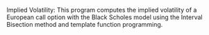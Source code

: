 

Implied Volatility:
This program computes the implied volatility of a European call option with the Black Scholes 
model using the Interval Bisection method and template function programming.
